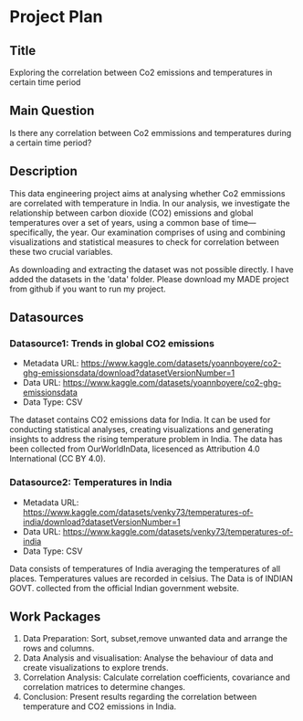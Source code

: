 # Project Plan

## Title

Exploring the correlation between Co2 emissions and temperatures in certain time period

## Main Question

Is there any correlation between Co2 emmissions and temperatures during a certain time period?

## Description

This data engineering project aims at analysing whether Co2 emmissions are correlated with temperature in India. In our analysis, we investigate the relationship between carbon dioxide (CO2) emissions and global temperatures over a set of years, using a common base of time—specifically, the year. Our examination comprises of using and combining visualizations and statistical measures to check for correlation between these two crucial variables.

As downloading and extracting the dataset was not possible directly. I have added the datasets in the 'data' folder. Please download my MADE project from github if you want to run my project.

## Datasources

<!-- Describe each datasources you plan to use in a section. Use the prefic "DatasourceX" where X is the id of the datasource. -->

### Datasource1: Trends in global CO2 emissions
* Metadata URL: https://www.kaggle.com/datasets/yoannboyere/co2-ghg-emissionsdata/download?datasetVersionNumber=1
* Data URL: https://www.kaggle.com/datasets/yoannboyere/co2-ghg-emissionsdata
* Data Type: CSV

The dataset contains CO2 emissions data for India. It can be used for conducting statistical analyses, creating visualizations and generating insights to address the rising temperature problem in India. The data has been collected from OurWorldInData, licesenced as Attribution 4.0 International (CC BY 4.0).

### Datasource2: Temperatures in India
* Metadata URL: https://www.kaggle.com/datasets/venky73/temperatures-of-india/download?datasetVersionNumber=1
* Data URL: https://www.kaggle.com/datasets/venky73/temperatures-of-india
* Data Type: CSV

Data consists of temperatures of India averaging the temperatures of all places. Temperatures values are recorded in celsius. The Data is of INDIAN GOVT. collected from the official Indian government website.

## Work Packages

<!-- List of work packages ordered sequentially, each pointing to an issue with more details. -->

1. Data Preparation: Sort, subset,remove unwanted data and arrange the rows and columns.
2. Data Analysis and visualisation: Analyse the behaviour of data and create visualizations to explore trends.
3. Correlation Analysis: Calculate correlation coefficients, covariance and correlation matrices to determine changes.
4. Conclusion: Present results regarding the correlation between temperature and CO2 emissions in India.
